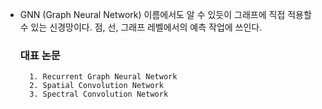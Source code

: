 - GNN (Graph Neural Network)
    이름에서도 알 수 있듯이 그래프에 직접 적용할 수 있는 신경망이다.
    점, 선, 그래프 레벨에서의 예측 작업에 쓰인다.

    ### 대표 논문
        1. Recurrent Graph Neural Network
        2. Spatial Convolution Network
        3. Spectral Convolution Network